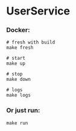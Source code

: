 # UserService

### Docker:
```shell
# fresh with build
make fresh

# start
make up

# stop
make down

# logs
make logs
```

### Or just run:
```shell
make run
```

